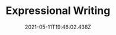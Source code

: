 ---
order: 7
links:
  - https://expressionalwriting.netlify.app
  - https://github.com/OajMeredith23/expressional-writing
category: work
title: Expressional Writing
date: 2021-05-11T19:46:02.438Z
description: >-
  <a href="https://expressionalwriting.netlify.app">Expressional writing</a> is
  an experiment in interaction; an experiment in using the human face as an input device. 


  </br>Using <b>Face-api.js,</b> this program recognises the expression being made by the user in front of their computer and uses the detected expression, their estimated age, and gender to write out a unique story.
thumbnail: screenshot-2021-05-11-at-20.49.10.png
videoSrcURL: https://www.youtube.com/embed/lBA8DlSXZf8
color: "#040404"
---